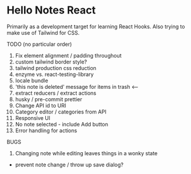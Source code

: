 # Hello Notes React

Primarily as a development target for learning React Hooks.
Also trying to make use of Tailwind for CSS.

TODO (no particular order)

1. Fix element alignment / padding throughout
2. custom tailwind border style?
3. tailwind production css reduction
4. enzyme vs. react-testing-library
5. locale bundle
6. 'this note is deleted' message for items in trash <--
7. extract reducers / extract actions
8. husky / pre-commit prettier
9. Change API id to URI
10. Category editor / categories from API
11. Responsive UI
12. No note selected - include Add button
13. Error handling for actions


BUGS

1. Changing note while editing leaves things in a wonky state
- prevent note change / throw up save dialog?